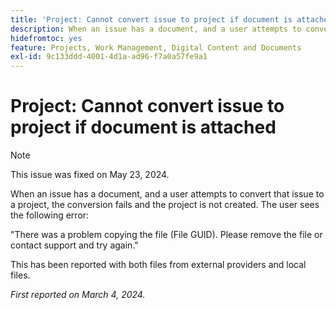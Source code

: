 ```yaml
---
title: 'Project: Cannot convert issue to project if document is attached'
description: When an issue has a document, and a user attempts to convert that issue to a project, the conversion fails and the project is not created. The user sees an error.
hidefromtoc: yes
feature: Projects, Work Management, Digital Content and Documents
exl-id: 9c133ddd-4001-4d1a-ad96-f7a0a57fe9a1
---
```

# Project: Cannot convert issue to project if document is attached

>[!NOTE]
>
>This issue was fixed on May 23, 2024.

When an issue has a document, and a user attempts to convert that issue to a project, the conversion fails and the project is not created. The user sees the following error:

"There was a problem copying the file (File GUID). Please remove the file or contact support and try again."

This has been reported with both files from external providers and local files.

_First reported on March 4, 2024._
